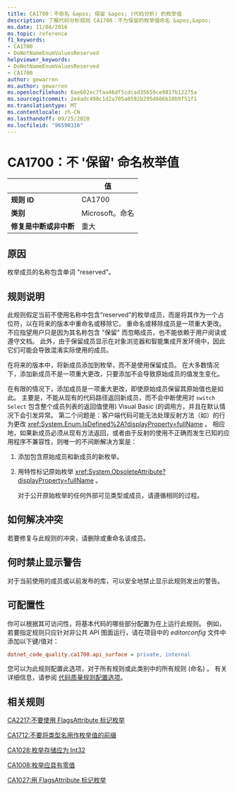 ```yaml
---
title: CA1700：不命名 &apos; 保留 &apos; (代码分析) 的枚举值
description: 了解代码分析规则 CA1700：不为保留的枚举值命名 &apos;&apos;
ms.date: 11/04/2016
ms.topic: reference
f1_keywords:
- CA1700
- DoNotNameEnumValuesReserved
helpviewer_keywords:
- DoNotNameEnumValuesReserved
- CA1700
author: gewarren
ms.author: gewarren
ms.openlocfilehash: 6ae602ec7faa46df5cdcad35659ce9817b12275a
ms.sourcegitcommit: 2e4adc490c1d2a705a0592b295d606b10b9f51f1
ms.translationtype: MT
ms.contentlocale: zh-CN
ms.lasthandoff: 09/25/2020
ms.locfileid: "96590316"
---
```

# <a name="ca1700-do-not-name-enum-values-39reserved39"></a>CA1700：不 &#39;保留&#39; 命名枚举值

| | 值 |
|-|-|
| **规则 ID** |CA1700|
| **类别** |Microsoft。命名|
| **修复是中断或非中断** |重大|

## <a name="cause"></a>原因

枚举成员的名称包含单词 "reserved"。

## <a name="rule-description"></a>规则说明

此规则假定当前不使用名称中包含“reserved”的枚举成员，而是将其作为一个占位符，以在将来的版本中重命名或移除它。 重命名或移除成员是一项重大更改。 不应指望用户只是因为其名称包含 "保留" 而忽略成员，也不能依赖于用户阅读或遵守文档。 此外，由于保留成员显示在对象浏览器和智能集成开发环境中，因此它们可能会导致混淆实际使用的成员。

在将来的版本中，将新成员添加到枚举，而不是使用保留成员。 在大多数情况下，添加新成员不是一项重大更改，只要添加不会导致原始成员的值发生变化。

在有限的情况下，添加成员是一项重大更改，即使原始成员保留其原始值也是如此。 主要是，不能从现有的代码路径返回新成员，而不会中断使用对 `switch` `Select` 包含整个成员列表的返回值使用) Visual Basic (的调用方，并且在默认情况下会引发异常。 第二个问题是：客户端代码可能无法处理反射方法（如）的行为更改 <xref:System.Enum.IsDefined%2A?displayProperty=fullName> 。 相应地，如果新成员必须从现有方法返回，或者由于反射的使用不正确而发生已知的应用程序不兼容性，则唯一的不间断解决方案是：

1. 添加包含原始成员和新成员的新枚举。

2. 用特性标记原始枚举 <xref:System.ObsoleteAttribute?displayProperty=fullName> 。

   对于公开原始枚举的任何外部可见类型或成员，请遵循相同的过程。

## <a name="how-to-fix-violations"></a>如何解决冲突

若要修复与此规则的冲突，请删除或重命名该成员。

## <a name="when-to-suppress-warnings"></a>何时禁止显示警告

对于当前使用的成员或以前发布的库，可以安全地禁止显示此规则发出的警告。

## <a name="configurability"></a>可配置性

你可以根据其可访问性，将基本代码的哪些部分配置为在上运行此规则。 例如，若要指定规则只应针对非公共 API 图面运行，请在项目中的 *editorconfig* 文件中添加以下键/值对：

```ini
dotnet_code_quality.ca1700.api_surface = private, internal
```

您可以为此规则配置此选项，对于所有规则或此类别中的所有规则 (命名) 。 有关详细信息，请参阅 [代码质量规则配置选项](../code-quality-rule-options.md)。

## <a name="related-rules"></a>相关规则

[CA2217:不要使用 FlagsAttribute 标记枚举](ca2217.md)

[CA1712:不要将类型名用作枚举值的前缀](ca1712.md)

[CA1028:枚举存储应为 Int32](ca1028.md)

[CA1008:枚举应具有零值](ca1008.md)

[CA1027:用 FlagsAttribute 标记枚举](ca1027.md)
